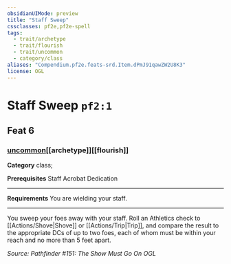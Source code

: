 ```yaml
---
obsidianUIMode: preview
title: "Staff Sweep"
cssclasses: pf2e,pf2e-spell
tags:
  - trait/archetype
  - trait/flourish
  - trait/uncommon
  - category/class
aliases: "Compendium.pf2e.feats-srd.Item.dPmJ91qawZW2U8K3"
license: OGL
---
```

# Staff Sweep `pf2:1`
## Feat 6
### [uncommon](uncommon "Uncommon Rarity Trait")[[archetype]][[flourish]]

**Category** class; 



**Prerequisites** Staff Acrobat Dedication
* * *
**Requirements** You are wielding your staff.

* * *

You sweep your foes away with your staff. Roll an Athletics check to [[Actions/Shove|Shove]] or [[Actions/Trip|Trip]], and compare the result to the appropriate DCs of up to two foes, each of whom must be within your reach and no more than 5 feet apart.

*Source: Pathfinder #151: The Show Must Go On*
*OGL*